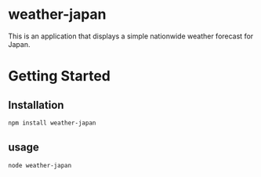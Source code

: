 # weather-japan
This is an application that displays a simple nationwide weather forecast for Japan.

# Getting Started

## Installation

```bash
npm install weather-japan
```

## usage

```bash
node weather-japan
```

